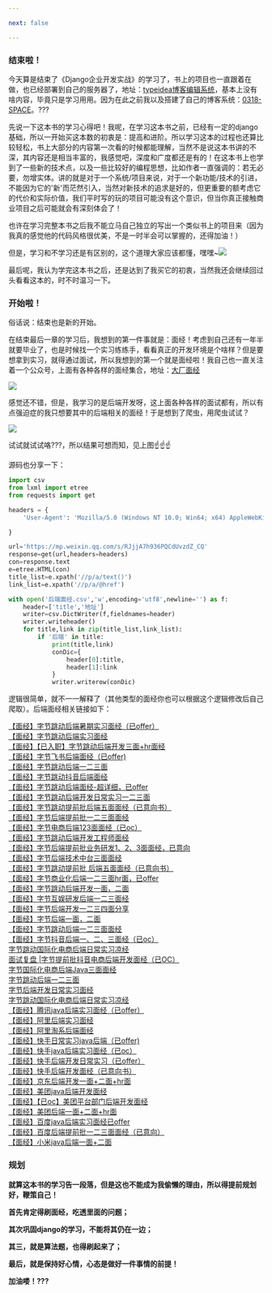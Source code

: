 ```yaml
---

next: false

---
```




<BlogInfo id="1067" title="大厂面经分享" author="白日梦想猿" pv=0 read_times=0 pre_cost_time="138" category="杂谈" tag_list="['爬虫', '              面经']" create_time="2022.01.26 16:20:15.031499" update_time="2022.07.21 17:02:55" />



### **结束啦！**

今天算是结束了《Django企业开发实战》的学习了，书上的项目也一直跟着在做，也已经部署到自己的服务器了，地址：[typeidea博客编辑系统](http://www.lll.plus:9090)，基本上没有啥内容，毕竟只是学习用用。因为在此之前我以及搭建了自己的博客系统：[0318-SPACE](http://www.lll.plus/)。???

先说一下这本书的学习心得吧！我呢，在学习这本书之前，已经有一定的django基础，所以一开始买这本数的初衷是：提高和进阶。所以学习这本的过程也还算比较轻松，书上大部分的内容第一次看的时候都能理解，当然不是说这本书讲的不深，其内容还是相当丰富的，我感觉吧，深度和广度都还是有的！在这本书上也学到了一些新的技术点，以及一些比较好的编程思想，比如作者一直强调的：若无必要，勿增实体。讲的就是对于一个系统/项目来说，对于一个新功能/技术的引进，不能因为它的'新'而茫然引入，当然对新技术的追求是好的，但更重要的额考虑它的代价和实际价值，我们平时写的玩的项目可能没有这个意识，但当你真正接触商业项目之后可能就会有深刻体会了！

也许在学习完整本书之后我不能立马自己独立的写出一个类似书上的项目来（因为我真的感觉他的代码风格很优美，不是一时半会可以掌握的，还得加油！）

但是，学习和不学习还是有区别的，这个道理大家应该都懂，嘿嘿~![](http://www.lll.plus/media/image/2022/01/26/image-20220126160714-1.gif)

最后呢，我认为学完这本书之后，还是达到了我买它的初衷，当然我还会继续回过头看看这本的，时不时温习一下。



### **开始啦！**

俗话说：结束也是新的开始。

在结束最后一章的学习后，我想到的第一件事就是：面经！考虑到自己还有一年半就要毕业了，也是时候找一个实习练练手，看看真正的开发环境是个啥样？但是要想拿到实习，就得通过面试，所以我想到的第一个就是面经啦！我自己也一直关注着一个公众号，上面有各种各样的面经集合，地址：[大厂面经](https://mp.weixin.qq.com/s/RJjjA7h936PQCdUvzdZ_CQ)

![](http://www.lll.plus/media/image/2022/01/26/image-20220126161503-2.png)

感觉还不错，但是，我学习的是后端开发呀，这上面各种各样的面试都有，所以有点强迫症的我只想要其中的后端相关的面经！于是想到了爬虫，用爬虫试试？



![](http://www.lll.plus/media/image/2022/01/26/image-20220126162051-4.png)

试试就试试咯???，所以结果可想而知，见上图☝️☝️☝️

源码也分享一下：
```python
import csv
from lxml import etree
from requests import get

headers = {
    'User-Agent': 'Mozilla/5.0 (Windows NT 10.0; Win64; x64) AppleWebKit/537.36 (KHTML, like Gecko) Chrome/95.0.4638.69 Safari/537.36 Edg/95.0.1020.44',

}

url='https://mp.weixin.qq.com/s/RJjjA7h936PQCdUvzdZ_CQ'
response=get(url,headers=headers)
con=response.text
e=etree.HTML(con)
title_list=e.xpath('//p/a/text()')
link_list=e.xpath('//p/a/@href')

with open('后端面经.csv','w',encoding='utf8',newline='') as f:
    header=['title','地址']
    writer=csv.DictWriter(f,fieldnames=header)
    writer.writeheader()
    for title,link in zip(title_list,link_list):
        if '后端' in title:
            print(title,link)
            conDic={
                header[0]:title,
                header[1]:link
            }
            writer.writerow(conDic)
```

逻辑很简单，就不一一解释了（其他类型的面经你也可以根据这个逻辑修改后自己爬取）。后端面经相关链接如下：

[【面经】字节跳动后端暑期实习面经（已offer）](http://mp.weixin.qq.com/s?__biz=MzkzMjE4OTk2NQ==&mid=2247488473&idx=1&sn=444ba6693d29ca3c7b80a49db12ba350&chksm=c25ed1bbf52958adebe87ce50141f5be243c114e36b3eeab8a1c9cb5dd725772a7dbab573500&scene=21#wechat_redirect)  
[【面经】字节跳动后端实习面经](http://mp.weixin.qq.com/s?__biz=MzkzMjE4OTk2NQ==&mid=2247488582&idx=2&sn=50fd6418cb31ef3142106cbc8d5fef01&chksm=c25ed624f5295f329f22114bcdf6210987a3aac1a9203c4fed3241ed09c3460f3a8f1e89824c&scene=21#wechat_redirect)  
[【面经】【已入职】字节跳动后端开发三面+hr面经](http://mp.weixin.qq.com/s?__biz=MzkzMjE4OTk2NQ==&mid=2247488788&idx=2&sn=e163e3d0b1e94a264043f382dfffdfd0&chksm=c25ed776f5295e60bb85fb84a96c2c0c6c726820f2f5da15e86995ac423ee010a832c1f2362f&scene=21#wechat_redirect)  
[【面经】字节飞书后端面经（已offer)](http://mp.weixin.qq.com/s?__biz=MzkzMjE4OTk2NQ==&mid=2247488915&idx=2&sn=015823b7898824c66c0718ee6e959c47&chksm=c25ed7f1f5295ee78a728abd32804c38771232e5d46ea061fab153e4b6036fd8b712bb28f3e9&scene=21#wechat_redirect)  
[【面经】字节跳动后端一二三面](http://mp.weixin.qq.com/s?__biz=MzkzMjE4OTk2NQ==&mid=2247489584&idx=2&sn=86abd8a9eca61c45d5883c0927f2b227&chksm=c25eda52f5295344327d6640809e5e9a9e2ca5623a9dc5e6606443c56abe7e6438733f96be13&scene=21#wechat_redirect)  
[【面经】字节跳动抖音后端面经](http://mp.weixin.qq.com/s?__biz=MzkzMjE4OTk2NQ==&mid=2247490084&idx=2&sn=8d7155186be1fc651cd90b450d6bb152&chksm=c25ed846f52951509b7a9d647238c4463fcd6d51a67f3ffcad2042563ae2d35cfe81eef86f96&scene=21#wechat_redirect)  
[【面经】字节跳动后端面经-超详细，已offer](http://mp.weixin.qq.com/s?__biz=MzkzMjE4OTk2NQ==&mid=2247490834&idx=2&sn=652e8d30e94e97b15db66d168ccc983d&chksm=c25edf70f52956667f0c28ad51fd71b763f5ae0a7452e130383acbbce8c097d2e374c7d5b21d&scene=21#wechat_redirect)  
[【面经】字节跳动后端开发日常实习一二三面](http://mp.weixin.qq.com/s?__biz=MzkzMjE4OTk2NQ==&mid=2247490877&idx=2&sn=0e0114321417a9cb18b096902d987185&chksm=c25edf5ff5295649c22abb933e6a1016e4dca9cac36101b4fa42e390668ccfb7d2eb9c43f2c8&scene=21#wechat_redirect)  
[【面经】字节跳动提前批后端五面面经（已意向书）](http://mp.weixin.qq.com/s?__biz=MzkzMjE4OTk2NQ==&mid=2247490880&idx=2&sn=74be3e8dc2d71eb824ff42267dbdb47f&chksm=c25edf22f52956344b32422f76d4807f3524b4c95bc15995abc38ecfeec4ddb1b366ff7c10fc&scene=21#wechat_redirect)  
[【面经】字节后端提前批一二三面面经](http://mp.weixin.qq.com/s?__biz=MzkzMjE4OTk2NQ==&mid=2247491807&idx=2&sn=833900a09cf85a350615713375851315&chksm=c25d22bdf52aababc8eea0368e8b00c31dcb65749d84d54449deba5799f043543775c7780753&scene=21#wechat_redirect)  
[【面经】字节电商后端123面面经（已oc）](http://mp.weixin.qq.com/s?__biz=MzkzMjE4OTk2NQ==&mid=2247491840&idx=2&sn=6c4fd0d169cdb8cac489d3a288cd8245&chksm=c25d2362f52aaa74cb73e31b24dccdb5c41b8ac446c239c732b480d49563f1ae739bef7dc76d&scene=21#wechat_redirect)  
[【面经】字节跳动后端开发工程师面经](http://mp.weixin.qq.com/s?__biz=MzkzMjE4OTk2NQ==&mid=2247491852&idx=2&sn=55dda4930321dd8fb1716a6d78a01e0a&chksm=c25d236ef52aaa78f9f344e8547094956cb1c78a4f7fcf92b9d2f0b20deab71925186396881e&scene=21#wechat_redirect)  
[【面经】字节后端提前批业务研发1、2、3面面经，已意向](http://mp.weixin.qq.com/s?__biz=MzkzMjE4OTk2NQ==&mid=2247491887&idx=2&sn=4700a7f89dcfe5ee5959d59c98160df6&chksm=c25d234df52aaa5b4aaa12ba4470ec74f84a324395e773be492dfd5e1c895f64d1b876fe3adb&scene=21#wechat_redirect)  
[【面经】字节后端技术中台三面面经](http://mp.weixin.qq.com/s?__biz=MzkzMjE4OTk2NQ==&mid=2247492196&idx=2&sn=a60abe8b38628048137b7871b4299836&chksm=c25d2006f52aa910536fe82dc512ef6ab96e82092ae9a0f6d4f3b45b8f716ba5d50ce0312b2d&scene=21#wechat_redirect)  
[【面经】字节跳动提前批 后端五面面经（已意向书）](http://mp.weixin.qq.com/s?__biz=MzkzMjE4OTk2NQ==&mid=2247492310&idx=2&sn=7cfcce39e0245d3fb9059fe78d4ad97e&chksm=c25d20b4f52aa9a274cc1c7d664a76996a1003e0fd4c754b0fe405dd75bdadd89a2852ea1f9c&scene=21#wechat_redirect)  
[【面经】字节商业化后端一二三面hr面，已offer](http://mp.weixin.qq.com/s?__biz=MzkzMjE4OTk2NQ==&mid=2247492365&idx=2&sn=d34d59380859f50bd3675e7f64ef251b&chksm=c25d216ff52aa8798eefc1d46910541379f5053d59fa456a33e6b859455afa909083dba83096&scene=21#wechat_redirect)  
[【面经】字节跳动后端开发一面，二面](http://mp.weixin.qq.com/s?__biz=MzkzMjE4OTk2NQ==&mid=2247492412&idx=2&sn=d740c6d91eee67c765892767122d022b&chksm=c25d215ef52aa848cbfe44c043cac3336e60cdd228c8fd0943ea1623af4600842feaef027a4d&scene=21#wechat_redirect)  
[【面经】字节互娱研发后端一二三面经](http://mp.weixin.qq.com/s?__biz=MzkzMjE4OTk2NQ==&mid=2247492496&idx=2&sn=062793101071bb6ac2640d441568f929&chksm=c25d21f2f52aa8e48ba27121abdb9e01d7b0a3ee441d98e6198e6604abb7e15b861b3f3f94b7&scene=21#wechat_redirect)  
[【面经】字节后端开发一二三四面分享](http://mp.weixin.qq.com/s?__biz=MzkzMjE4OTk2NQ==&mid=2247492561&idx=2&sn=d828a7c57f47e5576ec53e75aded7b32&chksm=c25d21b3f52aa8a5a639d5626d30d37c97a0ecf1e07cff334d35826c038396b13b7a3ee7208a&scene=21#wechat_redirect)  
[【面经】字节后端一面，二面](http://mp.weixin.qq.com/s?__biz=MzkzMjE4OTk2NQ==&mid=2247492598&idx=3&sn=af64034bbd7e3fb3685f36eaeec0535b&chksm=c25d2194f52aa88264cdd56d991d4ffd88db3344f3e57970216d83bbd871861cec108ed4fe4d&scene=21#wechat_redirect)  
[【面经】字节跳动后端一二三面面经](http://mp.weixin.qq.com/s?__biz=MzkzMjE4OTk2NQ==&mid=2247492658&idx=2&sn=11be9d9e46639bbfd206b4de1a5e2060&chksm=c25d2650f52aaf4605c2b072624da75b286cbd6fdff3b00c9aaec0d95eebe36379f4c93b2767&scene=21#wechat_redirect)  
[【面经】字节抖音后端一、二、三面经（已oc）](http://mp.weixin.qq.com/s?__biz=MzkzMjE4OTk2NQ==&mid=2247492649&idx=2&sn=fa0139658329b23dd6ef2d174754d843&chksm=c25d264bf52aaf5d20ef3b5e4fbed7fdee20f20734b4e324ac2bb364760a72d2d285ae471000&scene=21#wechat_redirect)  
[字节跳动国际化电商后端日常实习凉经](http://mp.weixin.qq.com/s?__biz=MzkzMjE4OTk2NQ==&mid=2247493480&idx=2&sn=883cee0bec95d6ccd07dd88c345607f7&chksm=c25d250af52aac1c3ce9f10548c18688a500fc9b086cf4bbfc6efba2342b3501dd0cf9449981&scene=21#wechat_redirect)  
[面试复盘 |字节提前批抖音电商后端开发面经（已OC）](http://mp.weixin.qq.com/s?__biz=MzkzMjE4OTk2NQ==&mid=2247493638&idx=2&sn=9c7074b2f44c5a85d948fc94341d9d40&chksm=c25d2a64f52aa3720aa254050d19974c1b37d0d7d2f7f60edf2c18464e05b328e3d0fac09c62&scene=21#wechat_redirect)  
[字节国际化电商后端Java三面面经](http://mp.weixin.qq.com/s?__biz=MzkzMjE4OTk2NQ==&mid=2247493611&idx=2&sn=da106df1b15f4df75995713bbd572f56&chksm=c25d2589f52aac9fb103a3b138417496092ea8af15670b230f5186c783d98915b083ddb2af41&scene=21#wechat_redirect)  
[字节跳动后端一二三面](http://mp.weixin.qq.com/s?__biz=MzkzMjE4OTk2NQ==&mid=2247493577&idx=2&sn=2104d4a6a9319c055c0e5bb19516d3c9&chksm=c25d25abf52aacbdd20293eef537a3e300d022358b41091e1cde9ffd7203a456b72c7f8f8460&scene=21#wechat_redirect)  
[字节后端开发日常实习面经](http://mp.weixin.qq.com/s?__biz=MzkzMjE4OTk2NQ==&mid=2247493532&idx=2&sn=9c61b876bf15dd6e2ae119eba77adcba&chksm=c25d25fef52aace8ba8286dd41adbe565815740d5a1df21c5a41350a87ffa71551eaa43375cb&scene=21#wechat_redirect)  
[字节跳动国际化电商后端日常实习凉经](http://mp.weixin.qq.com/s?__biz=MzkzMjE4OTk2NQ==&mid=2247493522&idx=2&sn=dfaaea45909da6115d84da415a40d553&chksm=c25d25f0f52aace6fce5ab51e430faa976a74eab264f401718c916ddf97231bb98a2efcd9dd7&scene=21#wechat_redirect)  
[【面经】腾讯java后端实习面经（已offer）](http://mp.weixin.qq.com/s?__biz=MzkzMjE4OTk2NQ==&mid=2247488903&idx=2&sn=e1c7d79cd814c10c9bb52c3dbeede85b&chksm=c25ed7e5f5295ef3804dd5470cd7b07cffeca523fc642bac8a6bff9a8f29a507d497881e438f&scene=21#wechat_redirect)  
[【面经】阿里后端实习面经](http://mp.weixin.qq.com/s?__biz=MzkzMjE4OTk2NQ==&mid=2247489335&idx=2&sn=687657965096366e20c91b0b93220fb4&chksm=c25ed555f5295c439a85c6f8dbfa7e59d7e4b6b85ced158e23794247422af307e568099c2b45&scene=21#wechat_redirect)  
[【面经】阿里淘系后端面经](http://mp.weixin.qq.com/s?__biz=MzkzMjE4OTk2NQ==&mid=2247489941&idx=2&sn=b9a6a9ee7f67405c3c179d30c2226b69&chksm=c25edbf7f52952e172a4481b9d0f3866514f6aad493e2cb53bd7b05a1fdabc1f5bef17240d67&scene=21#wechat_redirect)  
[【面经】快手日常实习java后端（已offer)](http://mp.weixin.qq.com/s?__biz=MzkzMjE4OTk2NQ==&mid=2247488901&idx=2&sn=116eeb3463f37f5872be02d448a200ac&chksm=c25ed7e7f5295ef11c6c05179f0e9ab8cb0852cbab250be524de4b8721bb5cb7c6a673c64e49&scene=21#wechat_redirect)  
[【面经】快手java后端实习面经（已oc）](http://mp.weixin.qq.com/s?__biz=MzkzMjE4OTk2NQ==&mid=2247488991&idx=2&sn=1b100a3c5a0c2e1f6c9933f5ec046e58&chksm=c25ed7bdf5295eab9de2fdec12dacd65422bd7a7a471aa5feb8ab9495101bc206296ae775f6a&scene=21#wechat_redirect)  
[【面经】快手后端开发日常实习（已offer）](http://mp.weixin.qq.com/s?__biz=MzkzMjE4OTk2NQ==&mid=2247489370&idx=2&sn=e41edde9360907ebffd7a7003a765164&chksm=c25ed538f5295c2e660c6479eab721d4777a7943ca1d66cb1cee20988cd69eb724831f702106&scene=21#wechat_redirect)  
[【面经】快手后端开发面经（已意向书）](http://mp.weixin.qq.com/s?__biz=MzkzMjE4OTk2NQ==&mid=2247490754&idx=2&sn=c176b51a06f905ac049a2ccda45ad2e6&chksm=c25edea0f52957b6a65e4232dc7f1e50df282eb962112367da68c4f68f5174363faba0dd9f15&scene=21#wechat_redirect)  
[【面经】京东后端开发一面+二面+hr面](http://mp.weixin.qq.com/s?__biz=MzkzMjE4OTk2NQ==&mid=2247489352&idx=2&sn=ee0bc750d447d003e265a3c3033ea5ed&chksm=c25ed52af5295c3cb502b5935240425846fa93eac498494aed2e8d087fd66b89f32356902871&scene=21#wechat_redirect)  
[【面经】美团java后端开发面经](http://mp.weixin.qq.com/s?__biz=MzkzMjE4OTk2NQ==&mid=2247490625&idx=2&sn=a01836337b46df245ae4e2ed5eacd473&chksm=c25ede23f529573517e38c2be02904fe1c9f94570175fa4083d447114b907c9f76dd31c40053&scene=21#wechat_redirect)  
[【面经】【已oc】美团平台部门后端开发面经](http://mp.weixin.qq.com/s?__biz=MzkzMjE4OTk2NQ==&mid=2247488943&idx=2&sn=43fc52ad147bec854c4c9eafe1b9da2a&chksm=c25ed7cdf5295edbd2cad4ce967474c536cf36fa2f8211c1645ebc345a29103fcb9b7d8edefa&scene=21#wechat_redirect)  
[【面经】美团后端一面+二面+hr面](http://mp.weixin.qq.com/s?__biz=MzkzMjE4OTk2NQ==&mid=2247489088&idx=2&sn=638f5c6574c5ca487e5f7def5a6eba33&chksm=c25ed422f5295d34a85b76aebdd7ac16765dc48a1353cd758632b7ae073668872bc7ca67d660&scene=21#wechat_redirect)  
[【面经】百度java后端实习面经已offer](http://mp.weixin.qq.com/s?__biz=MzkzMjE4OTk2NQ==&mid=2247489619&idx=2&sn=cbd584cd3b6ecebbf008f3e97ccf428b&chksm=c25eda31f52953278ada02a3fd57296ba9d6564bc067b0eef9de4422b9a446cc17969500a1cd&scene=21#wechat_redirect)  
[【面经】百度后端提前批一二三面面经（已意向）](http://mp.weixin.qq.com/s?__biz=MzkzMjE4OTk2NQ==&mid=2247490164&idx=2&sn=cc89b53be06498845a7029b0d218c3b2&chksm=c25ed816f5295100e38f6f7b6a8d716cb7dfbe9fd35215f6a656c239cddd391961410033d03e&scene=21#wechat_redirect)  
[【面经】小米java后端一面+二面](http://mp.weixin.qq.com/s?__biz=MzkzMjE4OTk2NQ==&mid=2247490578&idx=2&sn=25e0f167f2cc077b30957a38e5093991&chksm=c25ede70f52957669e3ac0ee8ff2f550fda2b94c386a4c96c65704919c69d8915f0ebcdd48f0&scene=21#wechat_redirect)


### **规划**

**就算这本书的学习告一段落，但是这也不能成为我偷懒的理由，所以得提前规划好，鞭策自己！**

**首先肯定得刷面经，吃透里面的问题；**

**其次巩固django的学习，不能将其仍在一边；**

**其三，就是算法题，也得刷起来了；**

**最后，就是保持好心情，心态是做好一件事情的前提！**


**加油喽！???**





<ActionBox />
